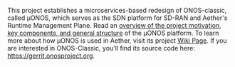 This project establishes a microservices-based redesign of ONOS-classic, called µONOS,
which serves as the SDN platform for SD-RAN and Aether's Runtime Management Plane. Read an
[overview of the project motivation, key components, and general structure](https://github.com/onosproject/.github/blob/master/profile/overview.md) 
of the µONOS platform. To learn more about how µONOS is used in Aether, visit its project [Wiki Page](https://wiki.aetherproject.org). 
If you are interested in ONOS-Classic, you'll find its source code here: https://gerrit.onosproject.org.
